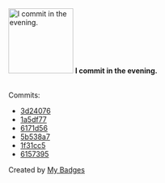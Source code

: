<img src="https://github.com/my-badges/my-badges/blob/master/src/all-badges/time-of-commit/evening-commits.png?raw=true" alt="I commit in the evening." title="I commit in the evening." width="128">
<strong>I commit in the evening.</strong>
<br><br>

Commits:

- <a href="https://github.com/google/zx/commit/3d24076d8f25dcbd6805a01304ed03c57e81d545">3d24076</a>
- <a href="https://github.com/expr-lang/expr/commit/1a5df77b1313a7abf6a02f4977f8a27d38d91576">1a5df77</a>
- <a href="https://github.com/expr-lang/expr/commit/6171d560d7faf0513a2547542d92a9781a594100">6171d56</a>
- <a href="https://github.com/expr-lang/expr/commit/5b538a702257cf354bf175eb9f2f3905bb8bf118">5b538a7</a>
- <a href="https://github.com/expr-lang/expr/commit/1f31cc5a5e412d6444fc95a2aa414a8e2d2f3f8d">1f31cc5</a>
- <a href="https://github.com/expr-lang/expr/commit/61573950f69c945c0607828ea8fd01fff95dc54b">6157395</a>


Created by <a href="https://github.com/my-badges/my-badges">My Badges</a>